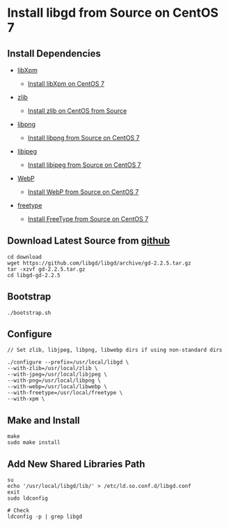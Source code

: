 # Install libgd from Source on CentOS 7

## Install Dependencies
* [libXpm](https://www.x.org/wiki/Releases/Download/)
  * [Install libXpm on CentOS 7](https://github.com/northbright/Notes/blob/master/libxpm/install-libxpm-devel-on-centos7.md)

* [zlib](https://www.zlib.net/)
   * [Install zlib on CentOS from Source](https://github.com/northbright/Notes/blob/master/zlib/install-zlib-on-centos-from-source.md)

* [libpng](http://www.libpng.org/pub/png/libpng.html)
   * [Install libpng from Source on CentOS 7](https://github.com/northbright/Notes/blob/master/libpng/install-libpng-from-source-on-centos-7.md)

* [libjpeg](http://www.ijg.org/)
   * [Install libjpeg from Source on CentOS 7](https://github.com/northbright/Notes/blob/master/libjpeg/install-latest-libjpeg-on-centos7.md) 

* [WebP](https://github.com/webmproject/libwebp)
   * [Install WebP from Source on CentOS 7](https://github.com/northbright/Notes/blob/master/webp/install-webp-from-source-on-centos7.md)

* [freetype](https://www.freetype.org/)
  * [Install FreeType from Source on CentOS 7](https://github.com/northbright/Notes/blob/master/freetype/install-freetype-from-source-on-centos7.md)

## Download Latest Source from [github](https://github.com/libgd/libgd/releases)

    cd download
    wget https://github.com/libgd/libgd/archive/gd-2.2.5.tar.gz
    tar -xzvf gd-2.2.5.tar.gz
    cd libgd-gd-2.2.5

## Bootstrap

    ./bootstrap.sh
     
## Configure

    // Set zlib, libjpeg, libpng, libwebp dirs if using non-standard dirs

    ./configure --prefix=/usr/local/libgd \
    --with-zlib=/usr/local/zlib \
    --with-jpeg=/usr/local/libjpeg \
    --with-png=/usr/local/libpng \
    --with-webp=/usr/local/libwebp \
    --with-freetype=/usr/local/freetype \
    --with-xpm \

## Make and Install

    make
    sudo make install

## Add New Shared Libraries Path

    su
    echo '/usr/local/libgd/lib/' > /etc/ld.so.conf.d/libgd.conf
    exit
    sudo ldconfig
      
    # Check
    ldconfig -p | grep libgd
